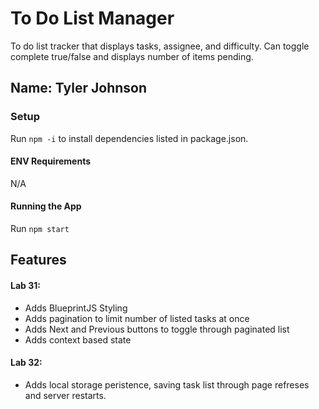 # To Do List Manager
To do list tracker that displays tasks, assignee, and difficulty. Can toggle complete true/false and displays number of items pending.

## Name: Tyler Johnson

### Setup
Run `npm -i` to install dependencies listed in package.json.

#### ENV Requirements
N/A

#### Running the App
Run `npm start`

## Features
#### Lab 31:
* Adds BlueprintJS Styling
* Adds pagination to limit number of listed tasks at once
* Adds Next and Previous buttons to toggle through paginated list
* Adds context based state

#### Lab 32:
* Adds local storage peristence, saving task list through page refreses and server restarts.
